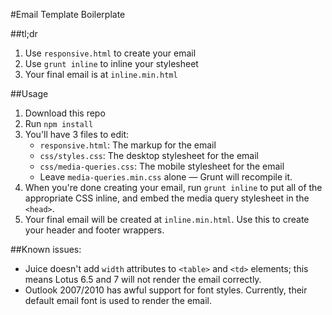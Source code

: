 #Email Template Boilerplate

##tl;dr

1. Use `responsive.html` to create your email
2. Use `grunt inline` to inline your stylesheet
3. Your final email is at `inline.min.html`

##Usage

1. Download this repo
2. Run `npm install`
3. You'll have 3 files to edit: 
    - `responsive.html`: The markup for the email
    - `css/styles.css`: The desktop stylesheet for the email
    - `css/media-queries.css`: The mobile stylesheet for the email
    - Leave `media-queries.min.css` alone — Grunt will recompile it.
4. When you're done creating your email, run `grunt inline` to put all of the appropriate CSS inline, and embed the media query stylesheet in the `<head>`.
5. Your final email will be created at `inline.min.html`. Use this to create your header and footer wrappers.

##Known issues:

- Juice doesn't add `width` attributes to `<table>` and `<td>` elements; this means Lotus 6.5 and 7 will not render the email correctly.
- Outlook 2007/2010 has awful support for font styles. Currently, their default email font is used to render the email.